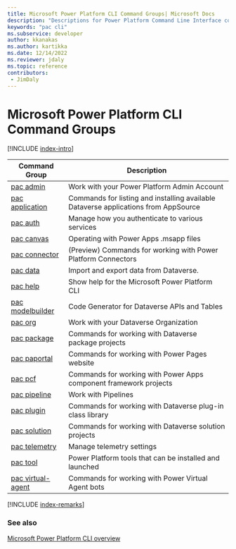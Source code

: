 ```yaml
---
title: Microsoft Power Platform CLI Command Groups| Microsoft Docs
description: "Descriptions for Power Platform Command Line Interface commands."
keywords: "pac cli"
ms.subservice: developer
author: kkanakas
ms.author: kartikka
ms.date: 12/14/2022
ms.reviewer: jdaly
ms.topic: reference
contributors: 
 - JimDaly
---
```

<!-- 
Do not edit this file. 
This file is generated by a program and any changes will be overwritten when this topic is re-generated.
Use the includes/index-intro.md or includes/index-remarks.md files to add additional content to this topic.
-->
# Microsoft Power Platform CLI Command Groups

[!INCLUDE [index-intro](includes/index-intro.md)]

|Command Group|Description|
|---------|---------|
|[pac admin](admin.md)|Work with your Power Platform Admin Account|
|[pac application](application.md)|Commands for listing and installing available Dataverse applications from AppSource|
|[pac auth](auth.md)|Manage how you authenticate to various services|
|[pac canvas](canvas.md)|Operating with Power Apps .msapp files|
|[pac connector](connector.md)|(Preview) Commands for working with Power Platform Connectors|
|[pac data](data.md)|Import and export data from Dataverse.|
|[pac help](help.md)|Show help for the Microsoft Power Platform CLI|
|[pac modelbuilder](modelbuilder.md)|Code Generator for Dataverse APIs and Tables|
|[pac org](org.md)|Work with your Dataverse Organization|
|[pac package](package.md)|Commands for working with Dataverse package projects|
|[pac paportal](paportal.md)|Commands for working with Power Pages website|
|[pac pcf](pcf.md)|Commands for working with Power Apps component framework projects|
|[pac pipeline](pipeline.md)|Work with Pipelines|
|[pac plugin](plugin.md)|Commands for working with Dataverse plug-in class library|
|[pac solution](solution.md)|Commands for working with Dataverse solution projects|
|[pac telemetry](telemetry.md)|Manage telemetry settings|
|[pac tool](tool.md)|Power Platform tools that can be installed and launched|
|[pac virtual-agent](virtual-agent.md)|Commands for working with Power Virtual Agent bots|


[!INCLUDE [index-remarks](includes/index-remarks.md)]

### See also

[Microsoft Power Platform CLI overview](../introduction.md)